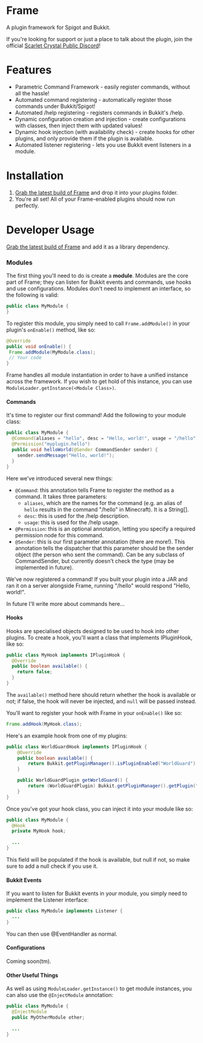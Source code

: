 # Frame
A plugin framework for Spigot and Bukkit.

If you're looking for support or just a place to talk about the plugin, join the official [Scarlet Crystal Public Discord](https://discord.gg/PWNHf)!

# Features
* Parametric Command Framework - easily register commands, without all the hassle!
* Automated command registering - automatically register those commands under Bukkit/Spigot!
* Automated /help registering - registers commands in Bukkit's /help.
* Dynamic configuration creation and injection - create configurations with classes, then inject them with updated values!
* Dynamic hook injection (with availability check) - create hooks for other plugins, and only provide them if the plugin is available.
* Automated listener registering - lets you use Bukkit event listeners in a module.

# Installation
1. [Grab the latest build of Frame](https://github.com/hedgehog1029/Frame/releases) and drop it into your plugins folder.
2. You're all set! All of your Frame-enabled plugins should now run perfectly.

# Developer Usage
[Grab the latest build of Frame](https://github.com/hedgehog1029/Frame/releases) and add it as a library dependency.

### Modules

The first thing you'll need to do is create a **module**. Modules are the core part of Frame; they can listen for Bukkit events and commands, use hooks and use configurations.
Modules don't need to implement an interface, so the following is valid:

```java
public class MyModule {
}
```

To register this module, you simply need to call `Frame.addModule()` in your plugin's `onEnable()` method, like so:
```java
@Override
public void onEnable() {
 Frame.addModule(MyModule.class);
 // Your code
}
```

Frame handles all module instantiation in order to have a unified instance across the framework. If you wish to get hold of this instance, you can use `ModuleLoader.getInstance(<Module Class>)`.

#### Commands

It's time to register our first command! Add the following to your module class:

```java
public class MyModule {
  @Command(aliases = "hello", desc = "Hello, world!", usage = "/hello")
  @Permission("myplugin.hello")
  public void helloWorld(@Sender CommandSender sender) {
    sender.sendMessage("Hello, world!");
  }
}
```

Here we've introduced several new things:
* `@Command`: this annotation tells Frame to register the method as a command. It takes three parameters: 
  * `aliases`, which are the names for the command (e.g. an alias of `hello` results in the command "/hello" in Minecraft). It is a String[].
  * `desc`: this is used for the /help description.
  * `usage`: this is used for the /help usage.
* `@Permission`: this is an optional annotation, letting you specify a required permission node for this command.
* `@Sender`: this is our first parameter annotation (there are more!). This annotation tells the dispatcher that this parameter should be the sender object (the person who sent the command). Can be any subclass of CommandSender, but currently doesn't check the type (may be implemented in future).

We've now registered a command! If you built your plugin into a JAR and ran it on a server alongside Frame, running "/hello" would respond "Hello, world!".

In future I'll write more about commands here...

#### Hooks

Hooks are specialised objects designed to be used to hook into other plugins. To create a hook, you'll want a class that implements IPluginHook, like so:

```java
public class MyHook implements IPluginHook {
  @Override
  public boolean available() {
    return false;
  }
}
```

The `available()` method here should return whether the hook is available or not; if false, the hook will never be injected, and `null` will be passed instead.

You'll want to register your hook with Frame in your `onEnable()` like so:

```java
Frame.addHook(MyHook.class);
```

Here's an example hook from one of my plugins:

```java
public class WorldGuardHook implements IPluginHook {
	@Override
	public boolean available() {
		return Bukkit.getPluginManager().isPluginEnabled("WorldGuard");
	}

	public WorldGuardPlugin getWorldGuard() {
		return (WorldGuardPlugin) Bukkit.getPluginManager().getPlugin("WorldGuard");
	}
}
```

Once you've got your hook class, you can inject it into your module like so:

```java
public class MyModule {
  @Hook
  private MyHook hook;
  
  ...
}
```

This field will be populated if the hook is available, but null if not, so make sure to add a null check if you use it.

#### Bukkit Events

If you want to listen for Bukkit events in your module, you simply need to implement the Listener interface:
```java
public class MyModule implements Listener {
  ...
}
```

You can then use @EventHandler as normal.

#### Configurations

Coming soon(tm).

#### Other Useful Things

As well as using `ModuleLoader.getInstance()` to get module instances, you can also use the `@InjectModule` annotation:

```java
public class MyModule {
  @InjectModule
  public MyOtherModule other;
  
  ...
}
```
